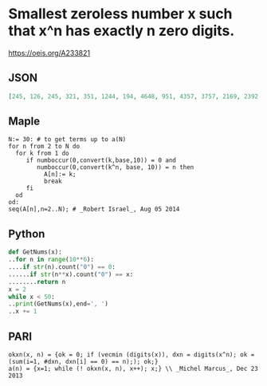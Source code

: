 # Smallest zeroless number x such that x^n has exactly n zero digits\.
https://oeis.org/A233821
## JSON
```JSON
[245, 126, 245, 321, 351, 1244, 194, 4648, 951, 4357, 3757, 2169, 2392, 7399, 8379, 9723, 8683, 13867, 6152, 24887, 18898, 55825, 54631, 29647, 35586, 46564, 67743, 84789, 119421, 72296, 43642, 92233, 44411, 142553, 126693, 135852, 52299, 229626, 143951]
```
## Maple
```Maple
N:= 30: # to get terms up to a(N)
for n from 2 to N do
  for k from 1 do
     if numboccur(0,convert(k,base,10)) = 0 and
        numboccur(0,convert(k^n, base, 10)) = n then
          A[n]:= k;
          break
     fi
  od
od:
seq(A[n],n=2..N); # _Robert Israel_, Aug 05 2014
```
## Python
```Python
def GetNums(x):
..for n in range(10**6):
....if str(n).count("0") == 0:
......if str(n**x).count("0") == x:
........return n
x = 2
while x < 50:
..print(GetNums(x),end=', ')
..x += 1
```
## PARI
```PARI
okxn(x, n) = {ok = 0; if (vecmin (digits(x)), dxn = digits(x^n); ok = (sum(i=1, #dxn, dxn[i] == 0) == n);); ok;}
a(n) = {x=1; while (! okxn(x, n), x++); x;} \\ _Michel Marcus_, Dec 23 2013
```
